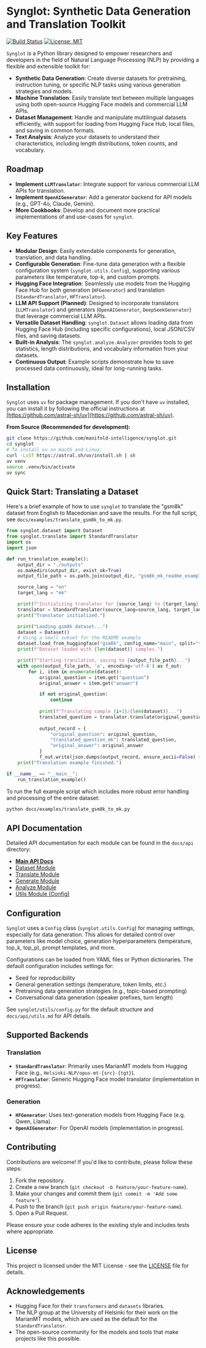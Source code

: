 # Synglot: Synthetic Data Generation and Translation Toolkit

[![Build Status](https://img.shields.io/travis/com/manifold-intelligence/synglot.svg)](https://travis-ci.com/manifold-intelligence/synglot)
[![License: MIT](https://img.shields.io/badge/License-MIT-yellow.svg)](https://opensource.org/licenses/MIT) 

`Synglot` is a Python library designed to empower researchers and developers in the field of Natural Language Processing (NLP) by providing a flexible and extensible toolkit for:

- **Synthetic Data Generation**: Create diverse datasets for pretraining, instruction tuning, or specific NLP tasks using various generation strategies and models.
- **Machine Translation**: Easily translate text between multiple languages using both open-source Hugging Face models and commercial LLM APIs.
- **Dataset Management**: Handle and manipulate multilingual datasets efficiently, with support for loading from Hugging Face Hub, local files, and saving in common formats.
- **Text Analysis**: Analyze your datasets to understand their characteristics, including length distributions, token counts, and vocabulary.

## Roadmap

- **Implement `LLMTranslator`**: Integrate support for various commercial LLM APIs for translation.
- **Implement `OpenAIGenerator`**: Add a generator backend for API models (e.g., GPT-4o, Claude, Gemini).
- **More Cookbooks**: Develop and document more practical implementations of and use-cases for `synglot`.

## Key Features

- **Modular Design**: Easily extendable components for generation, translation, and data handling.
- **Configurable Generation**: Fine-tune data generation with a flexible configuration system (`synglot.utils.Config`), supporting various parameters like temperature, top-k, and custom prompts.
- **Hugging Face Integration**: Seamlessly use models from the Hugging Face Hub for both generation (`HFGenerator`) and translation (`StandardTranslator`, `HFTranslator`).
- **LLM API Support (Planned)**: Designed to incorporate translators (`LLMTranslator`) and generators (`OpenAIGenerator`, `DeepSeekGenerator`) that leverage commercial LLM APIs.
- **Versatile Dataset Handling**: `synglot.Dataset` allows loading data from Hugging Face Hub (including specific configurations), local JSON/CSV files, and saving datasets.
- **Built-in Analysis**: The `synglot.analyze.Analyzer` provides tools to get statistics, length distributions, and vocabulary information from your datasets.
- **Continuous Output**: Example scripts demonstrate how to save processed data continuously, ideal for long-running tasks.

## Installation

`Synglot` uses `uv` for package management. If you don't have `uv` installed, you can install it by following the official instructions at [https://github.com/astral-sh/uv](https://github.com/astral-sh/uv).

**From Source (Recommended for development):**
```bash
git clone https://github.com/manifold-intelligence/synglot.git
cd synglot
# To install uv on macOS and Linux:
curl -LsSf https://astral.sh/uv/install.sh | sh
uv venv
source .venv/bin/activate
uv sync
```

## Quick Start: Translating a Dataset

Here's a brief example of how to use `synglot` to translate the "gsm8k" dataset from English to Macedonian and save the results. For the full script, see `docs/examples/translate_gsm8k_to_mk.py`.

```python
from synglot.dataset import Dataset
from synglot.translate import StandardTranslator
import os
import json

def run_translation_example():
    output_dir = "./outputs"
    os.makedirs(output_dir, exist_ok=True)
    output_file_path = os.path.join(output_dir, "gsm8k_mk_readme_example.jsonl")

    source_lang = "en"
    target_lang = "mk"

    print(f"Initializing translator for {source_lang} to {target_lang}...")
    translator = StandardTranslator(source_lang=source_lang, target_lang=target_lang)
    print("Translator initialized.")

    print("Loading gsm8k dataset...")
    dataset = Dataset()
    # Using a small subset for the README example
    dataset.load_from_huggingface("gsm8k", config_name="main", split="train[:1%]") 
    print(f"Dataset loaded with {len(dataset)} samples.")

    print(f"Starting translation, saving to {output_file_path}...")
    with open(output_file_path, 'a', encoding='utf-8') as f_out:
        for i, item in enumerate(dataset):
            original_question = item.get("question")
            original_answer = item.get("answer")

            if not original_question:
                continue
            
            print(f"Translating sample {i+1}/{len(dataset)}...")
            translated_question = translator.translate(original_question)
            
            output_record = {
                "original_question": original_question,
                "translated_question_mk": translated_question,
                "original_answer": original_answer
            }
            f_out.write(json.dumps(output_record, ensure_ascii=False) + '\n')
    print("Translation example finished.")

if __name__ == "__main__":
    run_translation_example()
```

To run the full example script which includes more robust error handling and processing of the entire dataset:
```bash
python docs/examples/translate_gsm8k_to_mk.py
```

## API Documentation

Detailed API documentation for each module can be found in the `docs/api` directory:

- **[Main API Docs](./docs/api/README.md)**
- [Dataset Module](./docs/api/dataset.md)
- [Translate Module](./docs/api/translate.md)
- [Generate Module](./docs/api/generate.md)
- [Analyze Module](./docs/api/analyze.md)
- [Utils Module (Config)](./docs/api/utils.md)

## Configuration

`Synglot` uses a `Config` class (`synglot.utils.Config`) for managing settings, especially for data generation. This allows for detailed control over parameters like model choice, generation hyperparameters (temperature, top_k, top_p), prompt templates, and more.

Configurations can be loaded from YAML files or Python dictionaries. The default configuration includes settings for:
- Seed for reproducibility
- General generation settings (temperature, token limits, etc.)
- Pretraining data generation strategies (e.g., topic-based prompting)
- Conversational data generation (speaker prefixes, turn length)

See `synglot/utils/config.py` for the default structure and `docs/api/utils.md` for API details.

## Supported Backends

### Translation
- **`StandardTranslator`**: Primarily uses MarianMT models from Hugging Face (e.g., `Helsinki-NLP/opus-mt-{src}-{tgt}`).
- **`HFTranslator`**: Generic Hugging Face model translator (implementation in progress).

### Generation
- **`HFGenerator`**: Uses text-generation models from Hugging Face (e.g. Qwen, Llama).
- **`OpenAIGenerator`**: For OpenAI models (implementation in progress).

## Contributing

Contributions are welcome! If you'd like to contribute, please follow these steps:

1.  Fork the repository.
2.  Create a new branch (`git checkout -b feature/your-feature-name`).
3.  Make your changes and commit them (`git commit -m 'Add some feature'`).
4.  Push to the branch (`git push origin feature/your-feature-name`).
5.  Open a Pull Request.

Please ensure your code adheres to the existing style and includes tests where appropriate.

## License

This project is licensed under the MIT License - see the [LICENSE](LICENSE) file for details.

## Acknowledgements

- Hugging Face for their `transformers` and `datasets` libraries.
- The NLP group at the University of Helsinki for their work on the MarianMT models, which are used as the default for the `StandardTranslator`.
- The open-source community for the models and tools that make projects like this possible.